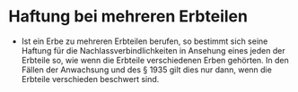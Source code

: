# Haftung bei mehreren Erbteilen

- Ist ein Erbe zu mehreren Erbteilen berufen, so bestimmt sich seine Haftung für die Nachlassverbindlichkeiten in Ansehung eines jeden der Erbteile so, wie wenn die Erbteile verschiedenen Erben gehörten. In den Fällen der Anwachsung und des § 1935 gilt dies nur dann, wenn die Erbteile verschieden beschwert sind.

